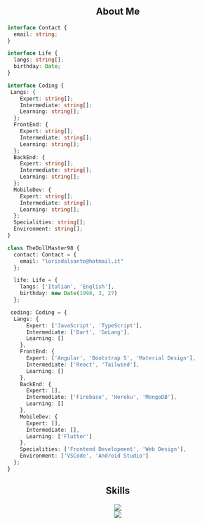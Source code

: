 <!-- <p align="center">
    <img alt="" src=https://img.shields.io/github/stars/xtekky?style=for-the-badge&?affiliations=OWNER%2CCOLLABORATOR />
    <img alt="" src=https://komarev.com/ghpvc/?username=xtekky&style=for-the-badge />
</p> -->


<h2 align="center">About Me </h2>

```typescript
interface Contact {
  email: string;
}

interface Life {
  langs: string[];
  birthday: Date;
}

interface Coding {
 Langs: {
    Expert: string[];
    Intermediate: string[];
    Learning: string[];
  };
  FrontEnd: {
    Expert: string[];
    Intermediate: string[];
    Learning: string[];
  };
  BackEnd: {
    Expert: string[];
    Intermediate: string[];
    Learning: string[];
  };
  MobileDev: {
    Expert: string[];
    Intermediate: string[];
    Learning: string[];
  };
  Specialities: string[];
  Environment: string[];
}

class TheDollMaster98 {
  contact: Contact = {
    email: "lorisdalsanto@hotmail.it"
  };

  life: Life = {
    langs: ['Italian', 'English'],
    birthday: new Date(1998, 3, 27)
  };

 coding: Coding = {
  Langs: {
      Expert: ['JavaScript', 'TypeScript'],
      Intermediate: ['Dart', 'GoLang'],
      Learning: []
    },
    FrontEnd: {
      Expert: ['Angular', 'Bootstrap 5', 'Material Design'],
      Intermediate: ['React', 'Tailwind'],
      Learning: []
    },
    BackEnd: {
      Expert: [],
      Intermediate: ['Firebase', 'Heroku', 'MongoDB'],
      Learning: []
    },
    MobileDev: {
      Expert: [],
      Intermediate: [],
      Learning: ['Flutter']
    },
    Specialities: ['Frontend Development', 'Web Design'],
    Environment: ['VSCode', 'Android Studio']
  };
}

```
<h2 align="center">Skills </h2>

<p align="center">
	<a href="https://skillicons.dev">
	    <img src="https://skillicons.dev/icons?i=angular,react,js,ts,html,css,bootstrap,nodejs,express" />
		<br/>
	    <img src="https://skillicons.dev/icons?i=mongodb,firebase,heroku,dart,flutter,vscode,androidstudio" />
	  </a>
</p>



